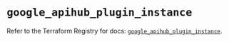 # `google_apihub_plugin_instance`

Refer to the Terraform Registry for docs: [`google_apihub_plugin_instance`](https://registry.terraform.io/providers/hashicorp/google-beta/6.49.0/docs/resources/google_apihub_plugin_instance).
